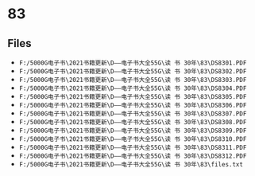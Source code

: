 # 83

## Files

- `F:/5000G电子书\2021书籍更新\D——电子书大全55G\读 书 30年\83\DS8301.PDF`
- `F:/5000G电子书\2021书籍更新\D——电子书大全55G\读 书 30年\83\DS8302.PDF`
- `F:/5000G电子书\2021书籍更新\D——电子书大全55G\读 书 30年\83\DS8303.PDF`
- `F:/5000G电子书\2021书籍更新\D——电子书大全55G\读 书 30年\83\DS8304.PDF`
- `F:/5000G电子书\2021书籍更新\D——电子书大全55G\读 书 30年\83\DS8305.PDF`
- `F:/5000G电子书\2021书籍更新\D——电子书大全55G\读 书 30年\83\DS8306.PDF`
- `F:/5000G电子书\2021书籍更新\D——电子书大全55G\读 书 30年\83\DS8307.PDF`
- `F:/5000G电子书\2021书籍更新\D——电子书大全55G\读 书 30年\83\DS8308.PDF`
- `F:/5000G电子书\2021书籍更新\D——电子书大全55G\读 书 30年\83\DS8309.PDF`
- `F:/5000G电子书\2021书籍更新\D——电子书大全55G\读 书 30年\83\DS8310.PDF`
- `F:/5000G电子书\2021书籍更新\D——电子书大全55G\读 书 30年\83\DS8311.PDF`
- `F:/5000G电子书\2021书籍更新\D——电子书大全55G\读 书 30年\83\DS8312.PDF`
- `F:/5000G电子书\2021书籍更新\D——电子书大全55G\读 书 30年\83\files.txt`
